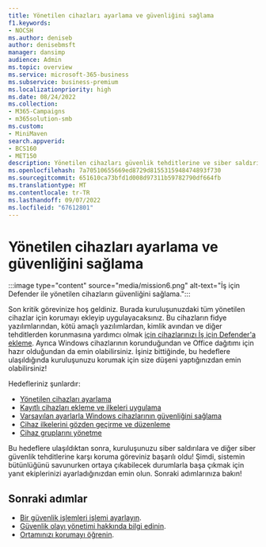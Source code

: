 ```yaml
---
title: Yönetilen cihazları ayarlama ve güvenliğini sağlama
f1.keywords:
- NOCSH
ms.author: deniseb
author: denisebmsft
manager: dansimp
audience: Admin
ms.topic: overview
ms.service: microsoft-365-business
ms.subservice: business-premium
ms.localizationpriority: high
ms.date: 08/24/2022
ms.collection:
- M365-Campaigns
- m365solution-smb
ms.custom:
- MiniMaven
search.appverid:
- BCS160
- MET150
description: Yönetilen cihazları güvenlik tehditlerine ve siber saldırılara karşı ayarlamaya ve güvenli bir şekilde korumaya yönelik genel bakış. Tüm cihazları kaydedip ekleme yoluyla siber güvenlik savunmalarını ve uç nokta korumasını uygulayın. Cihaz ilkelerini ayarlamayı ve cihaz gruplarını yönetmeyi öğrenin.
ms.openlocfilehash: 7a70510655669ed8729d8155315948474893f730
ms.sourcegitcommit: 651610ca73bfd1d008d97311b59782790df664fb
ms.translationtype: MT
ms.contentlocale: tr-TR
ms.lasthandoff: 09/07/2022
ms.locfileid: "67612801"
---
```

# <a name="set-up-and-secure-managed-devices"></a>Yönetilen cihazları ayarlama ve güvenliğini sağlama

:::image type="content" source="media/mission6.png" alt-text="İş için Defender ile yönetilen cihazların güvenliğini sağlama.":::

Son kritik görevinize hoş geldiniz. Burada kuruluşunuzdaki tüm yönetilen cihazlar için korumayı ekleyip uygulayacaksınız. Bu cihazların fidye yazılımlarından, kötü amaçlı yazılımlardan, kimlik avından ve diğer tehditlerden korunmasına yardımcı olmak [için cihazlarınızı İş için Defender'a ekleme](../security/defender-business/mdb-onboard-devices.md). Ayrıca Windows cihazlarının korunduğundan ve Office dağıtımı için hazır olduğundan da emin olabilirsiniz. İşiniz bittiğinde, bu hedeflere ulaşıldığında kuruluşunuzu korumak için size düşeni yaptığınızdan emin olabilirsiniz!

Hedefleriniz şunlardır:

- [Yönetilen cihazları ayarlama](m365bp-managed-devices-setup.md)
- [Kayıtlı cihazları ekleme ve ilkeleri uygulama](m365bp-onboard-devices-mdb.md)
- [Varsayılan ayarlarla Windows cihazlarının güvenliğini sağlama](m365bp-secure-windows-devices.md)
- [Cihaz ilkelerini gözden geçirme ve düzenleme](m365bp-view-edit-create-mdb-policies.md)
- [Cihaz gruplarını yönetme](m365bp-device-groups-mdb.md)

Bu hedeflere ulaşıldıktan sonra, kuruluşunuzu siber saldırılara ve diğer siber güvenlik tehditlerine karşı koruma göreviniz başarılı oldu! Şimdi, sistemin bütünlüğünü savunurken ortaya çıkabilecek durumlarla başa çıkmak için yanıt ekiplerinizi ayarladığınızdan emin olun. Sonraki adımlarınıza bakın!

## <a name="next-steps"></a>Sonraki adımlar

- [Bir güvenlik işlemleri işlemi ayarlayın](m365bp-security-incident-quick-start.md).
- [Güvenlik olayı yönetimi hakkında bilgi edinin](m365bp-security-incident-management.md).
- [Ortamınızı korumayı öğrenin](m365bp-maintain-environment.md).
